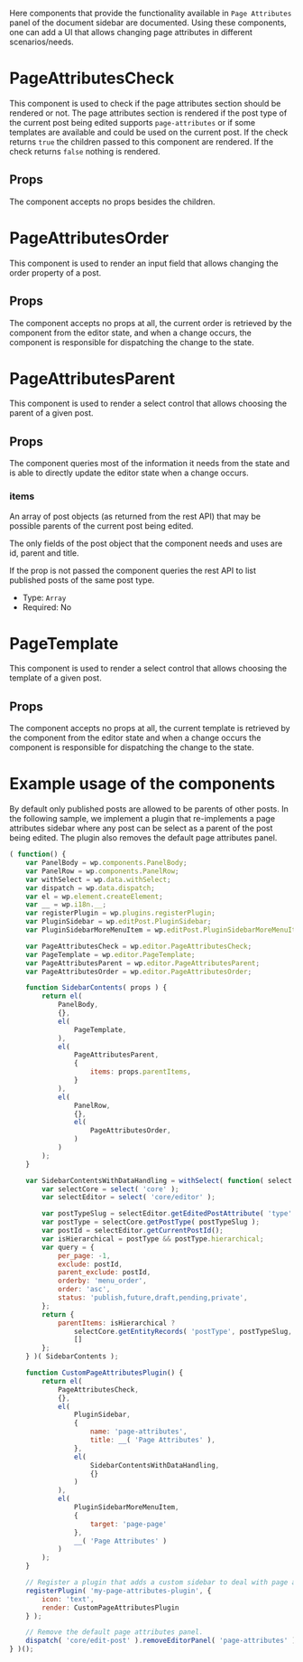 Here components that provide the functionality available in `Page Attributes` panel of the document sidebar are documented.
Using these components, one can add a UI that allows changing page attributes in different scenarios/needs.

PageAttributesCheck
===================

This component is used to check if the page attributes section should be rendered or not.
The page attributes section is rendered if the post type of the current post being edited supports `page-attributes` or if some templates are available and could be used on the current post.
If the check returns `true` the children passed to this component are rendered.
If the check returns `false` nothing is rendered.

## Props

The component accepts no props besides the children.

PageAttributesOrder
===================

This component is used to render an input field that allows changing the order property of a post.

## Props

The component accepts no props at all, the current order is retrieved by the component from the editor state, and when a change occurs, the component is responsible for dispatching the change to the state.

PageAttributesParent
====================

This component is used to render a select control that allows choosing the parent of a given post.

## Props

The component queries most of the information it needs from the state and is able to directly update the editor state when a change occurs.

### items

An array of post objects (as returned from the rest API) that may be possible parents of the current post being edited.

The only fields of the post object that the component needs and uses are id, parent and title.

If the prop is not passed the component queries the rest API to list published posts of the same post type.


- Type: `Array`
- Required: No


PageTemplate
====================

This component is used to render a select control that allows choosing the template of a given post.

## Props

The component accepts no props at all, the current template is retrieved by the component from the editor state and when a change occurs the component is responsible for dispatching the change to the state.



Example usage of the components
===============================
By default only published posts are allowed to be parents of other posts.
In the following sample, we implement a plugin that re-implements a page attributes sidebar where any post can be select as a parent of the post being edited.
The plugin also removes the default page attributes panel.
```js
( function() {
	var PanelBody = wp.components.PanelBody;
	var PanelRow = wp.components.PanelRow;
	var withSelect = wp.data.withSelect;
	var dispatch = wp.data.dispatch;
	var el = wp.element.createElement;
	var __ = wp.i18n.__;
	var registerPlugin = wp.plugins.registerPlugin;
	var PluginSidebar = wp.editPost.PluginSidebar;
	var PluginSidebarMoreMenuItem = wp.editPost.PluginSidebarMoreMenuItem;

	var PageAttributesCheck = wp.editor.PageAttributesCheck;
	var PageTemplate = wp.editor.PageTemplate;
	var PageAttributesParent = wp.editor.PageAttributesParent;
	var PageAttributesOrder = wp.editor.PageAttributesOrder;

	function SidebarContents( props ) {
		return el(
			PanelBody,
			{},
			el(
				PageTemplate,
			),
			el(
				PageAttributesParent,
				{
					items: props.parentItems,
				}
			),
			el(
				PanelRow,
				{},
				el(
					PageAttributesOrder,
				)
			)
		);
	}

	var SidebarContentsWithDataHandling = withSelect( function( select ) {
		var selectCore = select( 'core' );
		var selectEditor = select( 'core/editor' );

		var postTypeSlug = selectEditor.getEditedPostAttribute( 'type' );
		var postType = selectCore.getPostType( postTypeSlug );
		var postId = selectEditor.getCurrentPostId();
		var isHierarchical = postType && postType.hierarchical;
		var query = {
			per_page: -1,
			exclude: postId,
			parent_exclude: postId,
			orderby: 'menu_order',
			order: 'asc',
			status: 'publish,future,draft,pending,private',
		};
		return {
			parentItems: isHierarchical ?
				selectCore.getEntityRecords( 'postType', postTypeSlug, query ) :
				[]
		};
	} )( SidebarContents );

	function CustomPageAttributesPlugin() {
		return el(
			PageAttributesCheck,
			{},
			el(
				PluginSidebar,
				{
					name: 'page-attributes',
					title: __( 'Page Attributes' ),
				},
				el(
					SidebarContentsWithDataHandling,
					{}
				)
			),
			el(
				PluginSidebarMoreMenuItem,
				{
					target: 'page-page'
				},
				__( 'Page Attributes' )
			)
		);
	}

	// Register a plugin that adds a custom sidebar to deal with page attributes.
	registerPlugin( 'my-page-attributes-plugin', {
		icon: 'text',
		render: CustomPageAttributesPlugin
	} );

	// Remove the default page attributes panel.
	dispatch( 'core/edit-post' ).removeEditorPanel( 'page-attributes' );
} )();
```
